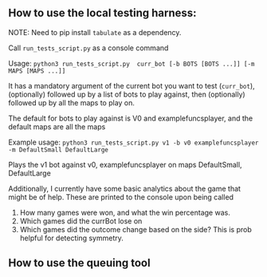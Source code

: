 ## How to use the local testing harness:
NOTE: Need to pip install `tabulate` as a dependency.

Call `run_tests_script.py` as a console command


Usage: `python3 run_tests_script.py  curr_bot [-b BOTS [BOTS ...]] [-m MAPS [MAPS ...]] `

It has a mandatory argument of the current bot you want to test (`curr_bot`), 
(optionally) followed up by a list of bots to play against, then (optionally) followed up by
all the maps to play on. 

The default for bots to play against is V0 and examplefuncsplayer, and the default maps are all the maps

Example usage: `python3 run_tests_script.py v1 -b v0 examplefuncsplayer -m DefaultSmall DefaultLarge`

Plays the v1 bot against v0, examplefuncsplayer on maps DefaultSmall, DefaultLarge

Additionally, I currently have some basic analytics about the game that might be of help. 
These are printed to the console upon being called
1) How many games were won, and what the win percentage was.
2) Which games did the currBot lose on
3) Which games did the outcome change based on the side? This is prob helpful for detecting symmetry.

## How to use the queuing tool